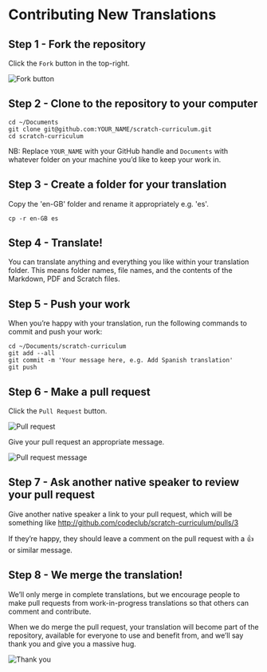# Contributing New Translations

## Step 1 - Fork the repository

Click the `Fork` button in the top-right.

![Fork button](http://codeclub-assets.s3.amazonaws.com/public/contributing/fork.png)

## Step 2 - Clone to the repository to your computer

    cd ~/Documents
    git clone git@github.com:YOUR_NAME/scratch-curriculum.git
    cd scratch-curriculum

NB: Replace `YOUR_NAME` with your GitHub handle and `Documents` with
whatever folder on your machine you’d like to keep your work in.

## Step 3 - Create a folder for your translation

Copy the 'en-GB' folder and rename it appropriately e.g. 'es'.

    cp -r en-GB es

## Step 4 - Translate!

You can translate anything and everything you like within your translation
folder. This means folder names, file names, and the contents of the Markdown,
PDF and Scratch files.

## Step 5 - Push your work

When you’re happy with your translation, run the following commands to
commit and push your work:

    cd ~/Documents/scratch-curriculum
    git add --all
    git commit -m 'Your message here, e.g. Add Spanish translation'
    git push

## Step 6 - Make a pull request

Click the `Pull Request` button.

![Pull request](http://codeclub-assets.s3.amazonaws.com/public/contributing/pull-request.png)

Give your pull request an appropriate message.

![Pull request message](http://codeclub-assets.s3.amazonaws.com/public/contributing/pull-request-editor.png)

## Step 7 - Ask another native speaker to review your pull request

Give another native speaker a link to your pull request, which will be
something like http://github.com/codeclub/scratch-curriculum/pulls/3

If they’re happy, they should leave a comment on the pull request with a
:+1: or similar message.

## Step 8 - We merge the translation!

We’ll only merge in complete translations, but we encourage people to
make pull requests from work-in-progress translations so that others can
comment and contribute.

When we do merge the pull request, your translation will become
part of the repository, available for everyone to use and benefit from,
and we’ll say thank you and give you a massive hug.

![Thank you](http://codeclub-assets.s3.amazonaws.com/public/contributing/thank-you.png)
